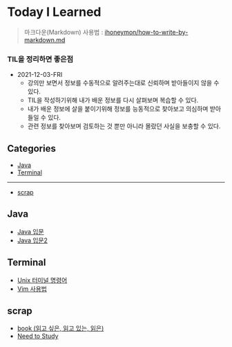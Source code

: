 # Today I Learned
> 마크다운(Markdown) 사용법 : [ihoneymon/how-to-write-by-markdown.md](https://gist.github.com/ihoneymon/652be052a0727ad59601)

### TIL을 정리하면 좋은점
- 2021-12-03-FRI
    - 강의만 보면서 정보를 수동적으로 알려주는대로 신뢰하며 받아들이지 않을 수 있다.
    - TIL을 작성하기위해 내가 배운 정보를 다시 살펴보며 복습할 수 있다.
    - 내가 배운 정보에 살을 붙이기위해 정보를 능동적으로 찾아보고 의심하며 받아들일 수 있다.
    - 관련 정보를 찾아보며 검토하는 것 뿐만 아니라 몰랐던 사실을 보충할 수 있다.

## Categories
- [Java](#java)
- [Terminal](#terminal)
***
- [scrap](#scrap)

## Java
- [Java 입문](https://github.com/myungsun00/til_myungsun00/blob/main/Java/Java_%EC%9E%85%EB%AC%B8.md#java-%EC%9E%85%EB%AC%B8)
- [Java 입문2](https://)

## Terminal
- [Unix 터미널 명령어](#)
- [Vim 사용법](#)

## scrap
- [book (읽고 싶은, 읽고 있는, 읽은)](https://github.com/myungsun00/til_myungsun00/blob/main/scrap/book.md)
- [Need to Study](https://github.com/myungsun00/til_myungsun00/blob/main/scrap/needToStudy.md)
